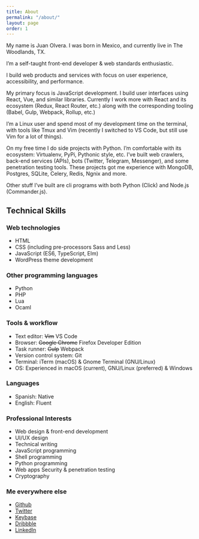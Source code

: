 ```yaml
---
title: About
permalink: "/about/"
layout: page
order: 1
---
```


My name is Juan Olvera. I was born in Mexico, and currently live in The Woodlands, TX.

I’m a self-taught front-end developer & web standards enthusiastic.

I build web products and services with focus on user experience, accessibility, and performance.

My primary focus is JavaScript development. I build user interfaces using React, Vue, and similar libraries. Currently I work more with React and its ecosystem (Redux, React Router, etc.) along with the corresponding tooling (Babel, Gulp, Webpack, Rollup, etc.)

I’m a Linux user and spend most of my development time on the terminal, with tools like Tmux and Vim (recently I switched to VS Code, but still use Vim for a lot of things).

On my free time I do side projects with Python. I’m comfortable with its ecosystem: Virtualenv, PyPi, Pythonic style, etc. I’ve built web crawlers, back-end services (APIs), bots (Twitter, Telegram, Messenger), and some penetration testing tools. These projects got me experience with MongoDB, Postgres, SQLite, Celery, Redis, Ngnix and more.

Other stuff I’ve built are cli programs with both Python (Click) and Node.js (Commander.js).

## Technical Skills

### Web technologies

- HTML
- CSS (including pre-processors Sass and Less)
- JavaScript (ES6, TypeScript, Elm)
- WordPress theme development

### Other programming languages

- Python
- PHP
- Lua
- Ocaml

### Tools & workflow

- Text editor: <strike>Vim</strike> VS Code
- Browser: <strike>Google Chrome</strike> Firefox Developer Edition
- Task runner: <strike>Gulp</strike> Webpack
- Version control system: Git
- Terminal: iTerm (macOS) & Gnome Terminal (GNU/Linux)
- OS: Experienced in macOS (current), GNU/Linux (preferred) & Windows

### Languages

- Spanish: Native
- English: Fluent

### Professional Interests

- Web design & front-end development
- UI/UX design
- Technical writing
- JavaScript programming
- Shell programming
- Python programming
- Web apps Security & penetration testing
- Cryptography

### Me everywhere else

- [Github](https://github.com/thinkxl)
- [Twitter](https://twitter.com/_jolvera)
- [Keybase](https://keybase.io/thinkxl)
- [Dribbble](https://dribbble.com/thinkxl)
- [LinkedIn](https://www.linkedin.com/in/juanolvera)
